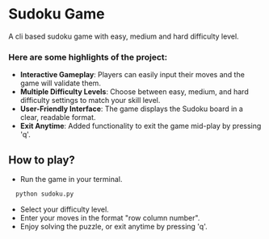 
# Sudoku Game

A cli based sudoku game with easy, medium and hard difficulty level.

### Here are some highlights of the project:

 - **Interactive Gameplay**: Players can easily input their moves and the game will validate them.
- **Multiple Difficulty Levels**: Choose between easy, medium, and hard difficulty settings to match your skill level.
- **User-Friendly Interface**: The game displays the Sudoku board in a clear, readable format.
- **Exit Anytime**: Added functionality to exit the game mid-play by pressing 'q'.


## How to play?

- Run the game in your terminal.
```bash
  python sudoku.py
```
- Select your difficulty level.
- Enter your moves in the format "row column number".
- Enjoy solving the puzzle, or exit anytime by pressing 'q'.
